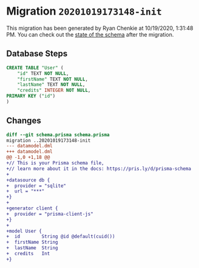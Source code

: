 # Migration `20201019173148-init`

This migration has been generated by Ryan Chenkie at 10/19/2020, 1:31:48 PM.
You can check out the [state of the schema](./schema.prisma) after the migration.

## Database Steps

```sql
CREATE TABLE "User" (
    "id" TEXT NOT NULL,
    "firstName" TEXT NOT NULL,
    "lastName" TEXT NOT NULL,
    "credits" INTEGER NOT NULL,
PRIMARY KEY ("id")
)
```

## Changes

```diff
diff --git schema.prisma schema.prisma
migration ..20201019173148-init
--- datamodel.dml
+++ datamodel.dml
@@ -1,0 +1,18 @@
+// This is your Prisma schema file,
+// learn more about it in the docs: https://pris.ly/d/prisma-schema
+
+datasource db {
+  provider = "sqlite"
+  url = "***"
+}
+
+generator client {
+  provider = "prisma-client-js"
+}
+
+model User {
+  id        String @id @default(cuid())
+  firstName String
+  lastName  String
+  credits   Int
+}
```


